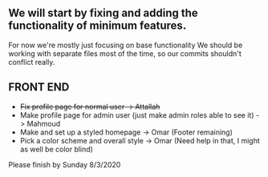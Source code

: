 ## We will start by fixing and adding the functionality of minimum features.

For now we're mostly just focusing on base functionality
We should be working with separate files most of the time, so our commits shouldn't conflict really.

## FRONT END
* ~~Fix profile page for normal user -> Attallah~~
* Make profile page for admin user (just make admin roles able to see it) -> Mahmoud
* Make and set up a styled homepage -> Omar (Footer remaining)
* Pick a color scheme and overall style -> Omar (Need help in that, I might as well be color blind)

Please finish by Sunday 8/3/2020
